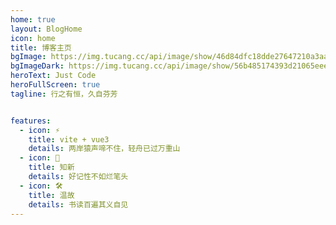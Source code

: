 ```yaml
---
home: true
layout: BlogHome
icon: home
title: 博客主页
bgImage: https://img.tucang.cc/api/image/show/46d84dfc18dde27647210a3aa2319b0a
bgImageDark: https://img.tucang.cc/api/image/show/56b485174393d21065eee635c2fbef79
heroText: Just Code
heroFullScreen: true
tagline: 行之有恒，久自芬芳


features:
  - icon: ⚡️
    title: vite + vue3
    details: 两岸猿声啼不住，轻舟已过万重山
  - icon: 🖖
    title: 知新
    details: 好记性不如烂笔头
  - icon: 🛠️
    title: 温故
    details: 书读百遍其义自见
---
```


